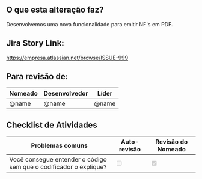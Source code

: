 ## O que esta alteração faz?
Desenvolvemos uma nova funcionalidade para emitir NF's em PDF.

## Jira Story Link: 
https://empresa.atlassian.net/browse/ISSUE-999

## Para revisão de:
| **Nomeado**        | **Desenvolvedor**  | **Líder**        |  
| ------------------ | -----------------  | ---------------- |  
| @name              | @name              | @name            |  

## Checklist de Atividades
| **Problemas comuns** | **Auto-revisão** | **Revisão do Nomeado** |
| -------------------- | ---------------- | ---------------------- |
| Você consegue entender o código sem que o codificador o explique? | <input type="checkbox" disabled /> | <input type="checkbox" disabled checked /> | 

<br/>
